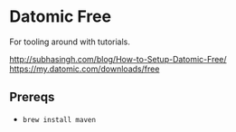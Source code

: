 # Datomic Free

For tooling around with tutorials.

http://subhasingh.com/blog/How-to-Setup-Datomic-Free/
https://my.datomic.com/downloads/free

## Prereqs

- `brew install maven`
